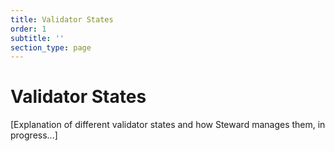 ```yaml
---
title: Validator States
order: 1
subtitle: ''
section_type: page
---
```


# Validator States

[Explanation of different validator states and how Steward manages them, in progress...]
